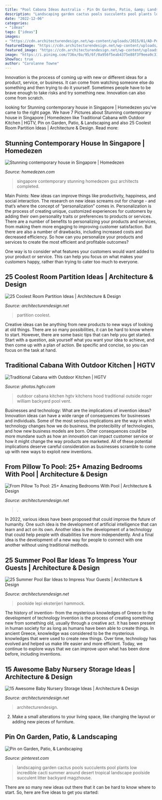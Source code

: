 ```yaml
---
title: "Pool Cabana Ideas Australia - Pin On Garden, Patio, &amp; Landscaping"
description: "Landscaping garden cactus pools succulents pool plants low incredible cacti summer around desert tropical landscape poolside succulent litter backyard magzhouse"
date: "2022-12-06"
categories:
- "ideas"
tags: ["ideas"]
images:
- "https://cdn.architecturendesign.net/wp-content/uploads/2015/01/AD-PoolBedroom-8.jpg"
featuredImage: "https://cdn.architecturendesign.net/wp-content/uploads/2015/01/AD-PoolBedroom-8.jpg"
featured_image: "https://cdn.architecturendesign.net/wp-content/uploads/2014/08/951.jpg"
image: "https://i.pinimg.com/736x/0a/95/6f/0a956f5eab4375e88f3f9eea9c315648--desert-plants-desert-garden.jpg"
ShowToc: true
author: "Carolanne Towne"
---
```



Innovation is the process of coming up with new or different ideas for a product, service, or business. It can come from watching someone else do something and then trying to do it yourself. Sometimes people have to be brave enough to take risks and try something new. Innovation can also come from scratch.

	

		
looking for Stunning contemporary house in Singapore | Homedezen you've came to the right page. We have 7 Pictures about Stunning contemporary house in Singapore | Homedezen like Traditional Cabana with Outdoor Kitchen | HGTV, Pin on Garden, Patio, &amp; Landscaping and also 25 Coolest Room Partition Ideas | Architecture &amp; Design. Read more:
		
    
## Stunning Contemporary House In Singapore | Homedezen

<img loading=lazy src="http://www.homedezen.com/wp-content/uploads/2014/05/Stunning-contemporary-house-in-Singapore-06-775x709.jpg" onerror="this.onerror=null;this.src='https://tse3.mm.bing.net/th?id=OIP.IuA2cetTE0PdkSaL_CGXcwHaGx&amp;pid=15.1';" alt="Stunning contemporary house in Singapore | Homedezen">

_Source: homedezen.com_

>singapore contemporary stunning homedezen guz architects completed. 

	

Main Points: New ideas can improve things like productivity, happiness, and social interaction.
The research on new ideas screams out for change - and that’s where the concept of “personalization” comes in. Personalization is the process of creating unique, customized experiences for customers by adding their own personality traits or preferences to products or services.
There are a number of benefits to personalizing your products and services, from making them more engaging to improving customer satisfaction. But there are also a number of drawbacks, including increased costs and decreased efficiency. So how can you personalize your products and services to create the most efficient and profitable outcomes?

One way is to consider what features your customers would want added to your product or service. This can help you focus on what makes your customers happy, rather than trying to cater too much to everyone.

    
## 25 Coolest Room Partition Ideas | Architecture &amp; Design

<img loading=lazy src="https://cdn.architecturendesign.net/wp-content/uploads/2014/08/951.jpg" onerror="this.onerror=null;this.src='https://tse1.mm.bing.net/th?id=OIP.l6uPWvwx0ulWGilhQm37mgHaLK&amp;pid=15.1';" alt="25 Coolest Room Partition Ideas | Architecture &amp; Design">

_Source: architecturendesign.net_

>partition coolest. 

	

Creative ideas can be anything from new products to new ways of looking at old things. There are so many possibilities, it can be hard to know where to start. However, there are some basic tips that can help you get started. Start with a question, ask yourself what you want your idea to achieve, and then come up with a plan of action. Be specific and concise, so you can focus on the task at hand.

    
## Traditional Cabana With Outdoor Kitchen | HGTV

<img loading=lazy src="https://hgtvhome.sndimg.com/content/dam/images/hgtv/fullset/2015/9/1/0/Daniel-Contelmo_Chappaqua-Pool-Cabana_5.jpg.rend.hgtvcom.966.1449.suffix/1441134173215.jpeg" onerror="this.onerror=null;this.src='https://tse4.mm.bing.net/th?id=OIP.Bu5bwB76HhsZQAmEpP25sAHaLH&amp;pid=15.1';" alt="Traditional Cabana with Outdoor Kitchen | HGTV">

_Source: photos.hgtv.com_

>outdoor cabana kitchen hgtv kitchens hood traditional outside roger william backyard pool vent. 

	

Businesses and technology: What are the implications of invention ideas?
Innovation ideas can have a wide range of consequences for businesses and individuals. Some of the most serious implications are the way in which technology changes how we do business, the protecibility of technologies, and how new business models are born. Other consequences could be more mundane such as how an innovation can impact customer service or how it might change the way products are marketed. All of these potential implications deserve careful consideration as businesses scramble to come up with new ways to exploit new inventions.

    
## From Pillow To Pool: 25+ Amazing Bedrooms With Pool | Architecture &amp; Design

<img loading=lazy src="https://cdn.architecturendesign.net/wp-content/uploads/2015/01/AD-PoolBedroom-8.jpg" onerror="this.onerror=null;this.src='https://tse3.mm.bing.net/th?id=OIP.wqBOzQVWNO3MhzVJlrlFkQHaLG&amp;pid=15.1';" alt="From Pillow To Pool: 25+ Amazing Bedrooms With Pool | Architecture &amp; Design">

_Source: architecturendesign.net_

>. 

	

In 2022, various ideas have been proposed that could improve the future of humanity. One such idea is the development of artificial intelligence that can learn and act on its own. Another idea is the development of a technology that could help people with disabilities live more independently. And a final idea is the development of a new way for people to connect with one another without using traditional methods.

    
## 25 Summer Pool Bar Ideas To Impress Your Guests | Architecture &amp; Design

<img loading=lazy src="https://cdn.architecturendesign.net/wp-content/uploads/2014/09/Summer-Pool-Bar-Ideas-13.jpg" onerror="this.onerror=null;this.src='https://tse4.mm.bing.net/th?id=OIP.s3z-e88JTmqACh7wq6BltAHaJ4&amp;pid=15.1';" alt="25 Summer Pool Bar Ideas to Impress Your Guests | Architecture &amp; Design">

_Source: architecturendesign.net_

>poolside lepi eksterijeri hammock. 

	

The history of invention- from the mysterious knowledges of Greece to the development of technology
Invention is the process of creating something new from something old, usually through a creative act. It has been present in human society for as long as humans have been able to create things. In ancient Greece, knowledge was considered to be the mysterious knowledges that were used to create new things. Over time, technology has evolved and helped us make life easier and more efficient. Today, we continue to explore ways that we can improve upon what has been done before, including inventions.

    
## 15 Awesome Baby Nursery Storage Ideas | Architecture &amp; Design

<img loading=lazy src="https://cdn.architecturendesign.net/wp-content/uploads/2014/09/1610.jpg" onerror="this.onerror=null;this.src='https://tse2.mm.bing.net/th?id=OIP.zggvcSd3BG-Se7QsO7PB9wHaLD&amp;pid=15.1';" alt="15 Awesome Baby Nursery Storage Ideas | Architecture &amp; Design">

_Source: architecturendesign.net_

>architecturendesign. 

	

2. Make a small alterations to your living space, like changing the layout or adding new pieces of furniture. 

    
## Pin On Garden, Patio, &amp; Landscaping

<img loading=lazy src="https://i.pinimg.com/736x/0a/95/6f/0a956f5eab4375e88f3f9eea9c315648--desert-plants-desert-garden.jpg" onerror="this.onerror=null;this.src='https://tse4.mm.bing.net/th?id=OIP.r1O0wRl-r6EyqT92anQNrQDTEs&amp;pid=15.1';" alt="Pin on Garden, Patio, &amp; Landscaping">

_Source: pinterest.com_

>landscaping garden cactus pools succulents pool plants low incredible cacti summer around desert tropical landscape poolside succulent litter backyard magzhouse. 

	

There are so many new ideas out there that it can be hard to know where to start. So, here are five ideas to get you started: 

